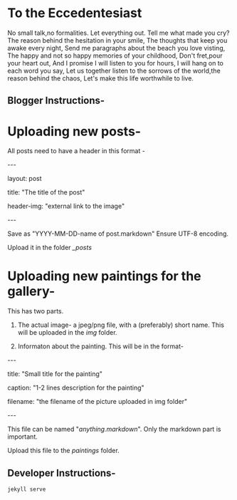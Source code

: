 # To the Eccedentesiast

No small talk,no formalities.
Let everything out.
Tell me what made you cry? The reason behind the hesitation in your smile,
The thoughts that keep you awake every night,
Send me paragraphs about the beach you love visting,
The happy and not so happy memories of your childhood,
Don't fret,pour your heart out,
And I promise I will listen to you for hours,
I will hang on to each word you say,
Let us together listen to the sorrows of the world,the reason behind the chaos,
Let's make this life worthwhile to live.

## Blogger Instructions-

# Uploading new posts-
  All posts need to have a header in this format -

  -\--
  
  layout: post
  
  title: "The title of the post"
  
  header-img: "external link to the image"
  
  -\--

  Save as "YYYY-MM-DD-name of post.markdown" Ensure UTF-8 encoding.
  
  Upload it in the folder *_posts*
    
# Uploading new paintings for the gallery-
This has two parts.

1. The actual image- a jpeg/png file, with a (preferably) short name. This will be uploaded in the *img* folder.

2. Informaton about the painting. This will be in the format- 

  \-\-\-
  
  title: "Small title for the painting"
  
  caption: "1-2 lines description for the painting"
  
  filename: "the filename of the picture uploaded in img folder"
  
  -\--
  
  This file can be named "_anything.markdown_". Only the markdown part is important. 
  
  Upload this file to the *paintings* folder.


## Developer Instructions-

```
jekyll serve
```
    
    
